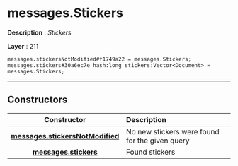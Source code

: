 # messages.Stickers

**Description** : *Stickers*

**Layer** : 211

```tl
messages.stickersNotModified#f1749a22 = messages.Stickers;
messages.stickers#30a6ec7e hash:long stickers:Vector<Document> = messages.Stickers;
```

---

## Constructors

| Constructor | Description |
| :---: | :--- |
| [**messages.stickersNotModified**](constructor/messages.stickersNotModified) | No new stickers were found for the given query |
| [**messages.stickers**](constructor/messages.stickers) | Found stickers |